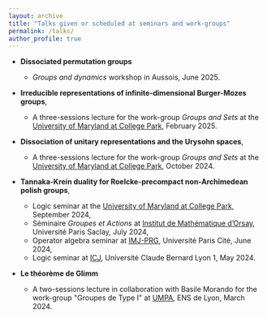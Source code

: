 ```yaml
---
layout: archive
title: "Talks given or scheduled at seminars and work-groups"
permalink: /talks/
author_profile: true
---
```




* **Dissociated permutation groups**
    * *Groups and dynamics* workshop in Aussois, June 2025.

* **Irreducible representations of infinite-dimensional Burger-Mozes groups**,
   * A three-sessions lecture for the work-group *Groups and Sets* at the [University of Maryland at College Park](https://www-math.umd.edu/), February 2025.

* **Dissociation of unitary representations and the Urysohn spaces**,
   * A three-sessions lecture for the work-group *Groups and Sets* at the [University of Maryland at College Park](https://www-math.umd.edu/), October 2024.

* **Tannaka-Krein duality for Roelcke-precompact non-Archimedean polish groups**,
   * Logic seminar at the [University of Maryland at College Park](https://www-math.umd.edu/), September 2024,
   * Séminaire *Groupes et Actions* at [Institut de Mathématique d’Orsay](https://www.imo.universite-paris-saclay.fr/fr/), Université Paris Saclay, July 2024,
   * Operator algebra seminar at [IMJ-PRG](https://www.imj-prg.fr/), Université Paris Cité, June 2024,
   * Logic seminar at [ICJ](https://math.univ-lyon1.fr), Université Claude Bernard Lyon 1, May 2024.


* **Le théorème de Glimm**
  * A two-sessions lecture in collaboration with Basile Morando for the work-group "Groupes de Type I" at [UMPA](https://www.umpa.ens-lyon.fr/), ENS de Lyon, March 2024.
 






